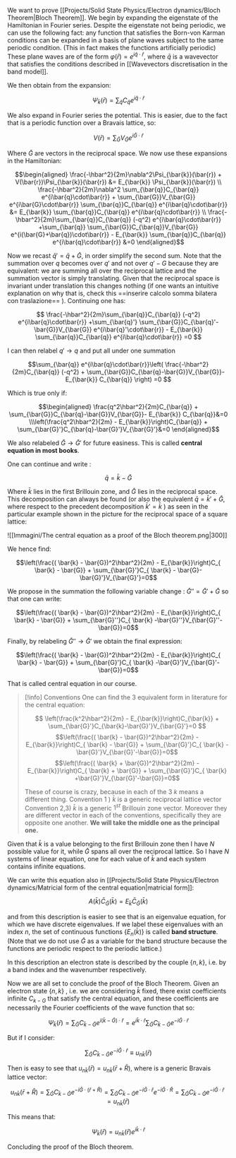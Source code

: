 We want to prove [[Projects/Solid State Physics/Electron dynamics/Bloch Theorem|Bloch Theorem]].
We begin by expanding the eigenstate of the Hamiltonian in Fourier series.
Despite the eigenstate not being periodic, we can use the following fact: any function that satisfies the Born-von Karman conditions can be expanded in a basis of plane waves subject to the same periodic condition. (This in fact makes the functions artificially periodic)
These plane waves are of the form $\varphi(\bar{r}) = e^{i\bar{q}\cdot\bar{r}}$, where $\bar{q}$ is a wavevector that satisfies the conditions described in [[Wavevectors discretisation in the band model]].

We then obtain from the expansion:

$$ \Psi_{\bar{k}}(\bar{r}) = \sum_{\bar{q}}C_{\bar{q}} e^{i\bar{q}\cdot\bar{r}} $$

We also expand in Fourier series the potential. This is easier, due to the fact that is a periodic function over a Bravais lattice, so:

$$V(\bar{r}) = \sum_{\bar{G}}V_{\bar{G}} e^{i\bar{G}\cdot\bar{r}} $$

Where $\bar{G}$ are vectors in the reciprocal space.
We now use these expansions in the Hamiltonian:

$$\begin{aligned} \frac{-\hbar^2}{2m}\nabla^2\Psi_{\bar{k}}(\bar{r}) + V(\bar{r})\Psi_{\bar{k}}(\bar{r})  &= E_{\bar{k}} \Psi_{\bar{k}}(\bar{r})
\\ \frac{-\hbar^2}{2m}\nabla^2 \sum_{\bar{q}}C_{\bar{q}} e^{i\bar{q}\cdot\bar{r}} + \sum_{\bar{G}}V_{\bar{G}} e^{i\bar{G}\cdot\bar{r}} \sum_{\bar{q}}C_{\bar{q}} e^{i\bar{q}\cdot\bar{r}}  &= E_{\bar{k}}  \sum_{\bar{q}}C_{\bar{q}} e^{i\bar{q}\cdot\bar{r}} 
\\ \frac{-\hbar^2}{2m}\sum_{\bar{q}}C_{\bar{q}} (-q^2) e^{i\bar{q}\cdot\bar{r}} +\sum_{\bar{q}} \sum_{\bar{G}}C_{\bar{q}}V_{\bar{G}} e^{i(\bar{G}+\bar{q})\cdot\bar{r}}    - E_{\bar{k}}  \sum_{\bar{q}}C_{\bar{q}} e^{i\bar{q}\cdot\bar{r}} &=0 \end{aligned}$$

Now we recast $\bar{q}' = \bar{q} + \bar{G}$, in order simplify the second sum. Note that the summation over $q$ becomes over $q'$ and not over $q'-G$ because they are equivalent: we are summing all over the reciprocal lattice and the summation vector is simply translating. Given that the reciprocal space is invariant under translation this changes nothing (if one wants an intuitive explanation on why that is, check this ==inserire calcolo somma bilatera con traslazione== ). 
Continuing one has:

$$ \frac{-\hbar^2}{2m}\sum_{\bar{q}}C_{\bar{q}} (-q^2) e^{i\bar{q}\cdot\bar{r}} +\sum_{\bar{q}'} \sum_{\bar{G}}C_{\bar{q}'-\bar{G}}V_{\bar{G}} e^{i\bar{q}'\cdot\bar{r}}    - E_{\bar{k}}  \sum_{\bar{q}}C_{\bar{q}} e^{i\bar{q}\cdot\bar{r}} =0 $$

I can then relabel $q' \to q$ and put all under one summation

$$\sum_{\bar{q}} e^{i\bar{q}\cdot\bar{r}}\left( \frac{-\hbar^2}{2m}C_{\bar{q}} (-q^2) + \sum_{\bar{G}}C_{\bar{q}-\bar{G}}V_{\bar{G}}- E_{\bar{k}} C_{\bar{q}} \right) =0 $$

Which is true only if:

$$\begin{aligned} \frac{q^2\hbar^2}{2m}C_{\bar{q}}  + \sum_{\bar{G}}C_{\bar{q}-\bar{G}}V_{\bar{G}}- E_{\bar{k}} C_{\bar{q}}&=0
\\\left(\frac{q^2\hbar^2}{2m} - E_{\bar{k}}\right)C_{\bar{q}} + \sum_{\bar{G}'}C_{\bar{q}-\bar{G}'}V_{\bar{G}'}&=0 \end{aligned}$$

We also relabeled $\bar{G} \to \bar{G}'$ for future easiness.
This is called **central equation in most books**.

One can continue and write :

$$\bar{q} = \bar{k} - \bar{G}$$

Where $\bar{k}$ lies in the first Brillouin zone, and $\bar{G}$ lies in the reciprocal space. This decomposition can always be found (or also the equivalent $\bar{q} = \bar{k}' + \bar{G}$, where respect to the precedent decomposition $\bar{k}' = \bar{k}$ ) as seen in the particular example shown in the picture for the reciprocal space of a square lattice:

![[Immagini/The central equation as a proof of the Bloch theorem.png|300]]

We hence find:

$$\left(\frac{( \bar{k} - \bar{G})^2\hbar^2}{2m} - E_{\bar{k}}\right)C_{ \bar{k} - \bar{G}} + \sum_{\bar{G}'}C_{ \bar{k} - \bar{G}-\bar{G}'}V_{\bar{G}'}=0$$

We propose in the summation the following variable change : $\bar{G}'' = \bar{G}'+\bar{G}$ so that one can write:

$$\left(\frac{( \bar{k} - \bar{G})^2\hbar^2}{2m} - E_{\bar{k}}\right)C_{ \bar{k} - \bar{G}} + \sum_{\bar{G}''}C_{ \bar{k} -\bar{G}''}V_{\bar{G}''-\bar{G}}=0$$

Finally, by relabeling $\bar{G}'' \to  \bar{G}'$ we obtain the final expression:

$$\left(\frac{( \bar{k} - \bar{G})^2\hbar^2}{2m} - E_{\bar{k}}\right)C_{ \bar{k} - \bar{G}} + \sum_{\bar{G}'}C_{ \bar{k} -\bar{G}'}V_{\bar{G}'-\bar{G}}=0$$

That is called central equation in our course.

>[!info] Conventions
>One can find the 3 equivalent form in literature for the central equation:
>
>$$ \left(\frac{k^2\hbar^2}{2m} - E_{\bar{k}}\right)C_{\bar{k}} + \sum_{\bar{G}'}C_{\bar{k}-\bar{G}'}V_{\bar{G}'}=0 $$
>$$\left(\frac{( \bar{k} - \bar{G})^2\hbar^2}{2m} - E_{\bar{k}}\right)C_{ \bar{k} - \bar{G}} + \sum_{\bar{G}'}C_{ \bar{k} -\bar{G}'}V_{\bar{G}'-\bar{G}}=0$$
>$$\left(\frac{( \bar{k} + \bar{G})^2\hbar^2}{2m} - E_{\bar{k}}\right)C_{ \bar{k} + \bar{G}} + \sum_{\bar{G}'}C_{ \bar{k} +\bar{G}'}V_{\bar{G}'-\bar{G}}=0$$
>
>These of course is crazy, because in each of the 3 $k$ means a different thing.
 > Convention 1 ) $\bar{k}$ is a generic reciprocal lattice vector
> Convention 2,3) $\bar{k}$ is a generic $1^{st}$ Brillouin zone vector. Moreover they are different vector in each of the conventions, specifically they are opposite one another.
>**We will take the middle one as the principal one.**


Given that $\bar{k}$  is a value belonging to the first Brillouin zone then I have $N$ possible value for it, while $\bar{G}$ spans all over the reciprocal lattice.
So I have $N$ systems of linear equation, one for each value of $\bar{k}$ and each system contains infinite equations.

We can write this equation also in [[Projects/Solid State Physics/Electron dynamics/Matricial form of the central equation|matricial form]]:

$$A(\bar{k})\bar{C}_{\bar{G}}(\bar{k})=E_{\bar{k}}\bar{C}_{\bar{G}}(\bar{k})$$

and from this description is easier to see that is an eigenvalue equation, for which we have discrete eigenvalues. If we label these eigenvalues with an index $n$, the set of continuous functions $\{E_n(\bar{k})\}$ is called **band structure**. (Note that we do not use $\bar{G}$ as a variable for the band structure because the functions are periodic respect to the periodic lattice.)

In this description an electron state is described by the couple $\{n, k\}$, i.e. by a band index and the wavenumber respectively. 

Now we are all set to conclude the proof of the Bloch Theorem.
Given an electron state $\{n, k\}$ , i.e. we are considering $\bar{k}$ fixed,  there exist coefficients infinite $C_{k-G}$ that satisfy the central equation, and these coefficients are necessarily the Fourier coefficients of the wave function that so:

$$ \Psi_{\bar{k}}(\bar{r}) = \sum_{\bar{G}}C_{\bar{k}-\bar{G}} e^{i(\bar{k}-\bar{G})\cdot\bar{r}}  = e^{i\bar{k}\cdot\bar{r}} \sum_{\bar{G}}C_{\bar{k}-\bar{G}} e^{-i\bar{G}\cdot\bar{r}}  $$

But if I consider:

$$ \sum_{\bar{G}}C_{\bar{k}-\bar{G}} e^{-i\bar{G}\cdot\bar{r}} \equiv u_{n\bar{k}}(\bar{r}) $$

Then is easy to see that $u_{n\bar{k}}(\bar{r})=u_{n\bar{k}}(\bar{r}+\bar{R})$, where is a generic Bravais lattice vector:

$$u_{n\bar{k}}(\bar{r}+\bar{R}) =  \sum_{\bar{G}}C_{\bar{k}-\bar{G}} e^{-i\bar{G}\cdot(\bar{r}+\bar{R})}=  \sum_{\bar{G}}C_{\bar{k}-\bar{G}} e^{-i\bar{G}\cdot\bar{r}} e^{-i\bar{G}\cdot \bar{R}} =  \sum_{\bar{G}}C_{\bar{k}-\bar{G}} e^{-i\bar{G}\cdot\bar{r}} = u_{n\bar{k}}(\bar{r}) $$

This means that:

$$ \Psi_{\bar{k}}(\bar{r}) =  u_{n\bar{k}}(\bar{r})  e^{i\bar{k}\cdot\bar{r}}  $$

Concluding the proof of the Bloch theorem.